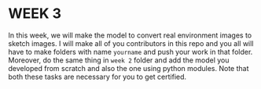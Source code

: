 # WEEK 3
In this week, we will make the model to convert real environment images to sketch images. I will make all of you contributors in this repo and you all will have to make folders with name `yourname` and push your work in that folder. Moreover, do the same thing in `week 2` folder and add the model you developed from scratch and also the one using python modules. 
Note that both these tasks are necessary for you to get certified.
